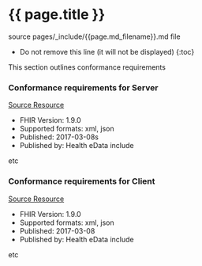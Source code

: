 # {{ page.title }}

source pages/\_include/{{page.md_filename}}.md  file


<!-- TOC  the css styling for this is \pages\assets\css\project.css under 'markdown-toc'-->

* Do not remove this line (it will not be displayed)
{:toc}

<!-- end TOC -->

This section outlines conformance requirements


### Conformance requirements for Server

[Source Resource](capabilitystatement-server.html)



- FHIR Version: 1.9.0
- Supported formats: xml, json
- Published: 2017-03-08s
- Published by: Health eData include

etc

### Conformance requirements for Client

[Source Resource](capabilitystatement-Client.html)

- FHIR Version: 1.9.0
- Supported formats: xml, json
- Published: 2017-03-08
- Published by: Health eData include

etc
